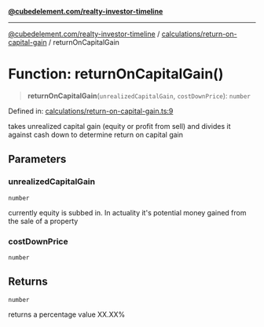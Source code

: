 [**@cubedelement.com/realty-investor-timeline**](../../../index.md)

---

[@cubedelement.com/realty-investor-timeline](../../../modules.md) / [calculations/return-on-capital-gain](../index.md) / returnOnCapitalGain

# Function: returnOnCapitalGain()

> **returnOnCapitalGain**(`unrealizedCapitalGain`, `costDownPrice`): `number`

Defined in: [calculations/return-on-capital-gain.ts:9](https://github.com/kvernon/realty-investor-timeline/blob/cec7f590aef4aded8ee94008f5b37aa0db4daadd/src/calculations/return-on-capital-gain.ts#L9)

takes unrealized capital gain (equity or profit from sell) and divides it against cash down to determine return on capital gain

## Parameters

### unrealizedCapitalGain

`number`

currently equity is subbed in. In actuality it's potential money gained from the sale of a property

### costDownPrice

`number`

## Returns

`number`

returns a percentage value XX.XX%
